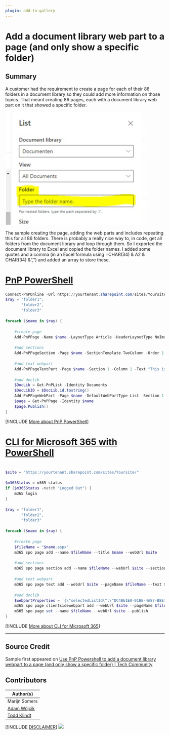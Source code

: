 ```yaml
---
plugin: add-to-gallery
---
```


# Add a document library web part to a page (and only show a specific folder)

## Summary

A customer had the requirement to create a page for each of their 86 folders in a document library so they could add more information on those topics. That meant creating 86 pages, each with a document library web part on it that showed a specific folder.

![Example Screenshot](assets/example.png)

The sample creating the page, adding the web parts and includes repeating this for all 86 folders. There is probably a really nice way to, in code, get all folders from the document library and loop through them. So I exported the document library to Excel and copied the folder names. I added some quotes and a comma (in an Excel formula using =CHAR(34) &  A2 & CHAR(34) &”,”) and added an array to store these.

# [PnP PowerShell](#tab/pnpps)
```powershell
Connect-PnPOnline -Url https://yourtenant.sharepoint.com/sites/Yoursite/ -Interactive
$ray = "folder1",
       "folder2",
       "folder3"

foreach ($name in $ray) {

    #create page
    Add-PnPPage -Name $name -LayoutType Article -HeaderLayoutType NoImage -CommentsEnabled:$false
    
    #add sections
    Add-PnPPageSection -Page $name -SectionTemplate TwoColumn -Order 1
    
    #add text webpart
    Add-PnPPageTextPart -Page $name -Section 1 -Column 1 -Text "This is $name"
    
    #add doclib
    $DocLib = Get-PnPList -Identity Documents
    $DocLibID = $DocLib.id.tostring()
    Add-PnPPageWebPart -Page $name -DefaultWebPartType List -Section 1 -Column 1 -WebPartProperties @{isDocumentLibrary="true";selectedListId="$($DocLibID)";selectedFolderPath="/$name";hideCommandBar="false"}
    $page = Get-PnPPage -Identity $name
    $page.Publish()
}

```
[!INCLUDE [More about PnP PowerShell](../../docfx/includes/MORE-PNPPS.md)]

# [CLI for Microsoft 365 with PowerShell](#tab/cli-m365-ps)
```powershell

$site = "https://yourtenant.sharepoint.com/sites/Yoursite/"

$m365Status = m365 status
if ($m365Status -match "Logged Out") {
    m365 login
}

$ray = "folder1",
       "folder2",
       "folder3"

foreach ($name in $ray) {

    #create page
    $fileName = "$name.aspx"
    m365 spo page add --name $fileName --title $name --webUrl $site
    
    #add sections
    m365 spo page section add --name $fileName --webUrl $site --sectionTemplate TwoColumn --order 1
    
    #add text webpart
    m365 spo page text add --webUrl $site --pageName $fileName --text $name --section 1 --column 1
    
    #add doclib
    $webpartProperties = '{\"selectedListId\":\"DC4B61E0-01BE-4A87-B8E1-B9AEF4E34153\",\"selectedFolderPath\":\"' + $name + '\",\"hideCommandBar\":\"false\"}'
    m365 spo page clientsidewebpart add --webUrl $site --pageName $fileName --standardWebPart List --section 1 --column 1 --webPartProperties $webpartProperties
    m365 spo page set --name $fileName --webUrl $site --publish
}

```
[!INCLUDE [More about CLI for Microsoft 365](../../docfx/includes/MORE-CLIM365.md)]
***

## Source Credit

Sample first appeared on [Use PnP Powershell to add a document library webpart to a page (and only show a specific folder) | Tech Community](https://techcommunity.microsoft.com/t5/microsoft-365-pnp-blog/use-pnp-powershell-to-add-a-document-library-webpart-to-a-page/ba-p/2428310)

## Contributors

| Author(s) |
|-----------|
| Marijn Somers |
| [Adam Wójcik](https://github.com/Adam-it)|
| [Todd Klindt](https://www.toddklindt.com)|

[!INCLUDE [DISCLAIMER](../../docfx/includes/DISCLAIMER.md)]
<img src="https://pnptelemetry.azurewebsites.net/script-samples/scripts/template-script-submission" aria-hidden="true" />
